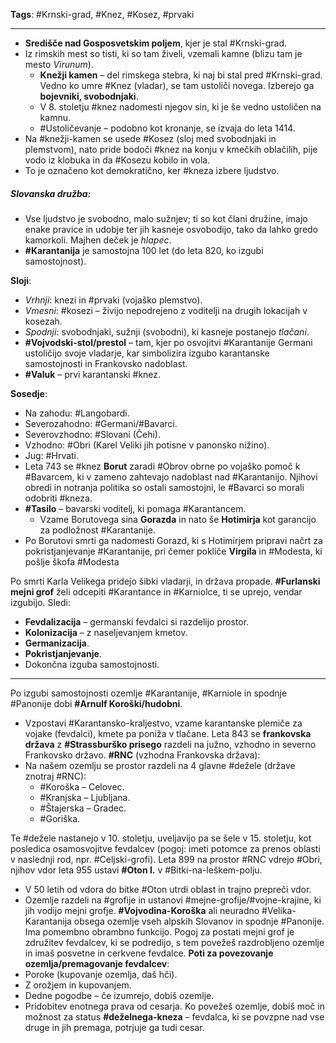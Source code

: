 **Tags**: #Krnski-grad, #Knez, #Kosez, #prvaki

---

- **Središče nad Gosposvetskim poljem**, kjer je stal #Krnski-grad.
- Iz rimskih mest so tisti, ki so tam živeli, vzemali kamne (blizu tam je mesto _Virunum_).
    - **Knežji kamen** – del rimskega stebra, ki naj bi stal pred #Krnski-grad. Vedno ko umre #Knez (vladar), se tam ustoliči novega. Izberejo ga **bojevniki, svobodnjaki**.
    - V 8. stoletju #knez nadomesti njegov sin, ki je še vedno ustoličen na kamnu.
    - #Ustoličevanje – podobno kot kronanje, se izvaja do leta 1414.
- Na #knežji-kamen se usede #Kosez (sloj med svobodnjaki in plemstvom), nato pride bodoči #knez na konju v kmečkih oblačilih, pije vodo iz klobuka in da #Kosezu kobilo in vola.
- To je označeno kot demokratično, ker #kneza izbere ljudstvo.

##### Slovanska družba:

- Vse ljudstvo je svobodno, malo sužnjev; ti so kot člani družine, imajo enake pravice in udobje ter jih kasneje osvobodijo, tako da lahko gredo kamorkoli. Majhen deček je _hlapec_.
- **#Karantanija** je samostojna 100 let (do leta 820, ko izgubi samostojnost).

**Sloji**:

- _Vrhnji_: knezi in #prvaki (vojaško plemstvo).
- _Vmesni_: #kosezi – živijo nepodrejeno z voditelji na drugih lokacijah v kosezah.
- _Spodnji_: svobodnjaki, sužnji (svobodni), ki kasneje postanejo _tlačani_.
- **#Vojvodski-stol/prestol** – tam, kjer po osvojitvi #Karantanije Germani ustoličijo svoje vladarje, kar simbolizira izgubo karantanske samostojnosti in Frankovsko nadoblast.
- **#Valuk** – prvi karantanski #knez.

**Sosedje**:
- Na zahodu: #Langobardi.
- Severozahodno: #Germani/#Bavarci.
- Severovzhodno: #Slovani (Čehi).
- Vzhodno: #Obri (Karel Veliki jih potisne v panonsko nižino).
- Jug: #Hrvati.
- Leta 743 se #knez **Borut** zaradi #Obrov obrne po vojaško pomoč k #Bavarcem, ki v zameno zahtevajo nadoblast nad #Karantanijo. Njihovi obredi in notranja politika so ostali samostojni, le #Bavarci so morali odobriti #kneza.
- **#Tasilo** – bavarski voditelj, ki pomaga #Karantancem.
    - Vzame Borutovega sina **Gorazda** in nato še **Hotimirja** kot garancijo za podložnost #Karantanije.
- Po Borutovi smrti ga nadomesti Gorazd, ki s Hotimirjem pripravi načrt za pokristjanjevanje #Karantanije, pri čemer pokliče **Virgila** in #Modesta, ki pošlje škofa #Modesta

Po smrti Karla Velikega pridejo šibki vladarji, in država propade. **#Furlanski mejni grof** želi odcepiti #Karantance in #Karniolce, ti se uprejo, vendar izgubijo. Sledi:

- **Fevdalizacija** – germanski fevdalci si razdelijo prostor.
- **Kolonizacija** – z naseljevanjem kmetov.
- **Germanizacija**.
- **Pokristjanjevanje**.
- Dokončna izguba samostojnosti.

---

Po izgubi samostojnosti ozemlje #Karantanije, #Karniole in spodnje #Panonije dobi **#Arnulf Koroški/hudobni**.
- Vzpostavi #Karantansko-kraljestvo, vzame karantanske plemiče za vojake (fevdalci), kmete pa poniža v tlačane.
Leta 843 se **frankovska država** z **#Strassburško prisego** razdeli na južno, vzhodno in severno Frankovsko državo.
**#RNC** (vzhodna Frankovska država):
- Na našem ozemlju se prostor razdeli na 4 glavne #dežele (države znotraj #RNC):
    - #Koroška – Celovec.
    - #Kranjska – Ljubljana.
    - #Štajerska – Gradec.
    - #Goriška.

Te #dežele nastanejo v 10. stoletju, uveljavijo pa se šele v 15. stoletju, kot posledica osamosvojitve fevdalcev (pogoj: imeti potomce za prenos oblasti v naslednji rod, npr. #Celjski-grofi).
Leta 899 na prostor #RNC vdrejo #Obri, njihov vdor leta 955 ustavi **#Oton I.** v #Bitki-na-leškem-polju.
- V 50 letih od vdora do bitke #Oton utrdi oblast in trajno prepreči vdor.
- Ozemlje razdeli na #grofije in ustanovi #mejne-grofije/#vojne-krajine, ki jih vodijo mejni grofje.
**#Vojvodina-Koroška** ali neuradno #Velika-Karantanija obsega ozemlje vseh alpskih Slovanov in spodnje #Panonije. Ima pomembno obrambno funkcijo. Pogoj za postati mejni grof je združitev fevdalcev, ki se podredijo, s tem povežeš razdrobljeno ozemlje in imaš posvetne in cerkvene fevdalce.
**Poti za povezovanje ozemlja/premagovanje fevdalcev**:
- Poroke (kupovanje ozemlja, daš hči).
- Z orožjem in kupovanjem.
- Dedne pogodbe – če izumrejo, dobiš ozemlje.
- Pridobitev enotnega prava od cesarja.
Ko povežeš ozemlje, dobiš moč in možnost za status **#deželnega-kneza** – fevdalca, ki se povzpne nad vse druge in jih premaga, potrjuje ga tudi cesar.